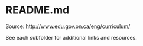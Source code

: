 # README.md

Source: <http://www.edu.gov.on.ca/eng/curriculum/> 

See each subfolder for additional links and resources.

